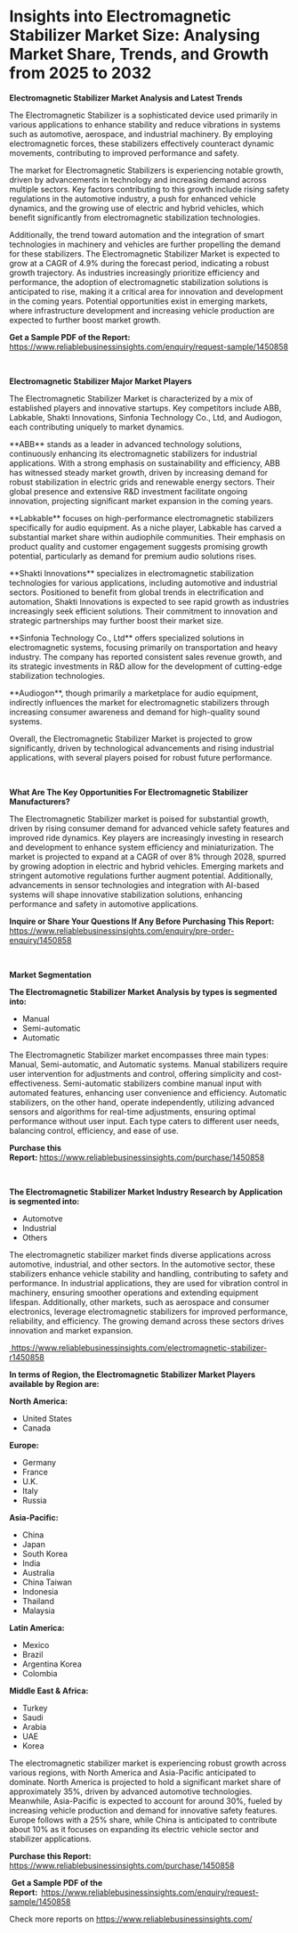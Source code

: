 <p><h1>Insights into Electromagnetic Stabilizer Market Size: Analysing Market Share, Trends, and Growth from 2025 to 2032</h1></p><p><strong>Electromagnetic Stabilizer Market Analysis and Latest Trends</strong></p>
<p><p>The Electromagnetic Stabilizer is a sophisticated device used primarily in various applications to enhance stability and reduce vibrations in systems such as automotive, aerospace, and industrial machinery. By employing electromagnetic forces, these stabilizers effectively counteract dynamic movements, contributing to improved performance and safety.</p><p>The market for Electromagnetic Stabilizers is experiencing notable growth, driven by advancements in technology and increasing demand across multiple sectors. Key factors contributing to this growth include rising safety regulations in the automotive industry, a push for enhanced vehicle dynamics, and the growing use of electric and hybrid vehicles, which benefit significantly from electromagnetic stabilization technologies.</p><p>Additionally, the trend toward automation and the integration of smart technologies in machinery and vehicles are further propelling the demand for these stabilizers. The Electromagnetic Stabilizer Market is expected to grow at a CAGR of 4.9% during the forecast period, indicating a robust growth trajectory. As industries increasingly prioritize efficiency and performance, the adoption of electromagnetic stabilization solutions is anticipated to rise, making it a critical area for innovation and development in the coming years. Potential opportunities exist in emerging markets, where infrastructure development and increasing vehicle production are expected to further boost market growth.</p></p>
<p><strong>Get a Sample PDF of the Report:&nbsp;</strong> <a href="https://www.reliablebusinessinsights.com/enquiry/request-sample/1450858?utm_campaign=3323&utm_medium=2&utm_source=Github&utm_content=ia&utm_term=11042025&utm_id=electromagnetic-stabilizer">https://www.reliablebusinessinsights.com/enquiry/request-sample/1450858</a></p>
<p>&nbsp;</p>
<p><strong>Electromagnetic Stabilizer Major Market Players</strong></p>
<p><p>The Electromagnetic Stabilizer Market is characterized by a mix of established players and innovative startups. Key competitors include ABB, Labkable, Shakti Innovations, Sinfonia Technology Co., Ltd, and Audiogon, each contributing uniquely to market dynamics.</p><p>**ABB** stands as a leader in advanced technology solutions, continuously enhancing its electromagnetic stabilizers for industrial applications. With a strong emphasis on sustainability and efficiency, ABB has witnessed steady market growth, driven by increasing demand for robust stabilization in electric grids and renewable energy sectors. Their global presence and extensive R&D investment facilitate ongoing innovation, projecting significant market expansion in the coming years.</p><p>**Labkable** focuses on high-performance electromagnetic stabilizers specifically for audio equipment. As a niche player, Labkable has carved a substantial market share within audiophile communities. Their emphasis on product quality and customer engagement suggests promising growth potential, particularly as demand for premium audio solutions rises.</p><p>**Shakti Innovations** specializes in electromagnetic stabilization technologies for various applications, including automotive and industrial sectors. Positioned to benefit from global trends in electrification and automation, Shakti Innovations is expected to see rapid growth as industries increasingly seek efficient solutions. Their commitment to innovation and strategic partnerships may further boost their market size.</p><p>**Sinfonia Technology Co., Ltd** offers specialized solutions in electromagnetic systems, focusing primarily on transportation and heavy industry. The company has reported consistent sales revenue growth, and its strategic investments in R&D allow for the development of cutting-edge stabilization technologies.</p><p>**Audiogon**, though primarily a marketplace for audio equipment, indirectly influences the market for electromagnetic stabilizers through increasing consumer awareness and demand for high-quality sound systems.</p><p>Overall, the Electromagnetic Stabilizer Market is projected to grow significantly, driven by technological advancements and rising industrial applications, with several players poised for robust future performance.</p></p>
<p>&nbsp;</p>
<p><strong>What Are The Key Opportunities For Electromagnetic Stabilizer Manufacturers?</strong></p>
<p><p>The Electromagnetic Stabilizer market is poised for substantial growth, driven by rising consumer demand for advanced vehicle safety features and improved ride dynamics. Key players are increasingly investing in research and development to enhance system efficiency and miniaturization. The market is projected to expand at a CAGR of over 8% through 2028, spurred by growing adoption in electric and hybrid vehicles. Emerging markets and stringent automotive regulations further augment potential. Additionally, advancements in sensor technologies and integration with AI-based systems will shape innovative stabilization solutions, enhancing performance and safety in automotive applications.</p></p>
<p><strong>Inquire or Share Your Questions If Any Before Purchasing This Report:</strong> <a href="https://www.reliablebusinessinsights.com/enquiry/pre-order-enquiry/1450858?utm_campaign=3323&utm_medium=2&utm_source=Github&utm_content=ia&utm_term=11042025&utm_id=electromagnetic-stabilizer">https://www.reliablebusinessinsights.com/enquiry/pre-order-enquiry/1450858</a></p>
<p>&nbsp;</p>
<p><strong>Market Segmentation</strong></p>
<p><strong>The Electromagnetic Stabilizer Market Analysis by types is segmented into:</strong></p>
<p><ul><li>Manual</li><li>Semi-automatic</li><li>Automatic</li></ul></p>
<p><p>The Electromagnetic Stabilizer market encompasses three main types: Manual, Semi-automatic, and Automatic systems. Manual stabilizers require user intervention for adjustments and control, offering simplicity and cost-effectiveness. Semi-automatic stabilizers combine manual input with automated features, enhancing user convenience and efficiency. Automatic stabilizers, on the other hand, operate independently, utilizing advanced sensors and algorithms for real-time adjustments, ensuring optimal performance without user input. Each type caters to different user needs, balancing control, efficiency, and ease of use.</p></p>
<p><strong>Purchase this Report:&nbsp;</strong><a href="https://www.reliablebusinessinsights.com/purchase/1450858?utm_campaign=3323&utm_medium=2&utm_source=Github&utm_content=ia&utm_term=11042025&utm_id=electromagnetic-stabilizer">https://www.reliablebusinessinsights.com/purchase/1450858</a></p>
<p>&nbsp;</p>
<p><strong>The Electromagnetic Stabilizer Market Industry Research by Application is segmented into:</strong></p>
<p><ul><li>Automotve</li><li>Industrial</li><li>Others</li></ul></p>
<p><p>The electromagnetic stabilizer market finds diverse applications across automotive, industrial, and other sectors. In the automotive sector, these stabilizers enhance vehicle stability and handling, contributing to safety and performance. In industrial applications, they are used for vibration control in machinery, ensuring smoother operations and extending equipment lifespan. Additionally, other markets, such as aerospace and consumer electronics, leverage electromagnetic stabilizers for improved performance, reliability, and efficiency. The growing demand across these sectors drives innovation and market expansion.</p></p>
<p><a href="https://www.reliablebusinessinsights.com/electromagnetic-stabilizer-r1450858?utm_campaign=3323&utm_medium=2&utm_source=Github&utm_content=ia&utm_term=11042025&utm_id=electromagnetic-stabilizer">&nbsp;https://www.reliablebusinessinsights.com/electromagnetic-stabilizer-r1450858</a></p>
<p><strong>In terms of Region, the Electromagnetic Stabilizer Market Players available by Region are:</strong></p>
<p>
    <p> <strong> North America: </strong>
        <ul>
            <li>United States</li>
            <li>Canada</li>
        </ul>
        </p> 
    <p> <strong> Europe: </strong>
        <ul>
            <li>Germany</li>
            <li>France</li>
            <li>U.K.</li>
            <li>Italy</li>
            <li>Russia</li>
        </ul>
        </p> 
    <p> <strong> Asia-Pacific: </strong>
        <ul>
            <li>China</li>
            <li>Japan</li>
            <li>South Korea</li>
            <li>India</li>
            <li>Australia</li>
            <li>China Taiwan</li>
            <li>Indonesia</li>
            <li>Thailand</li>
            <li>Malaysia</li>
        </ul>
        </p> 
    <p> <strong> Latin America: </strong>
        <ul>
            <li>Mexico</li>
            <li>Brazil</li>
            <li>Argentina Korea</li>
            <li>Colombia</li>
        </ul>
        </p> 
    <p> <strong> Middle East & Africa: </strong>
        <ul>
            <li>Turkey</li>
            <li>Saudi</li>
            <li>Arabia</li>
            <li>UAE</li>
            <li>Korea</li>
        </ul>
    </p>
    </p>
<p><p>The electromagnetic stabilizer market is experiencing robust growth across various regions, with North America and Asia-Pacific anticipated to dominate. North America is projected to hold a significant market share of approximately 35%, driven by advanced automotive technologies. Meanwhile, Asia-Pacific is expected to account for around 30%, fueled by increasing vehicle production and demand for innovative safety features. Europe follows with a 25% share, while China is anticipated to contribute about 10% as it focuses on expanding its electric vehicle sector and stabilizer applications.</p></p>
<p><strong>Purchase this Report: </strong><a href="https://www.reliablebusinessinsights.com/purchase/1450858?utm_campaign=3323&utm_medium=2&utm_source=Github&utm_content=ia&utm_term=11042025&utm_id=electromagnetic-stabilizer">https://www.reliablebusinessinsights.com/purchase/1450858</a></p>
<p>&nbsp;<strong>Get a Sample PDF of the Report:&nbsp;&nbsp;</strong><a href="https://www.reliablebusinessinsights.com/enquiry/request-sample/1450858?utm_campaign=3323&utm_medium=2&utm_source=Github&utm_content=ia&utm_term=11042025&utm_id=electromagnetic-stabilizer">https://www.reliablebusinessinsights.com/enquiry/request-sample/1450858</a></p>
<p><strong></strong></p>
<p>Check more reports on <a href="https://www.reliablebusinessinsights.com/?utm_campaign=3323&utm_medium=2&utm_source=Github&utm_content=ia&utm_term=11042025&utm_id=electromagnetic-stabilizer">https://www.reliablebusinessinsights.com/</a></p>